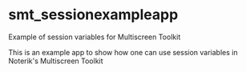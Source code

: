 # smt_sessionexampleapp

Example of session variables for Multiscreen Toolkit

This is an example app to show how one can use session variables in Noterik's Multiscreen Toolkit
